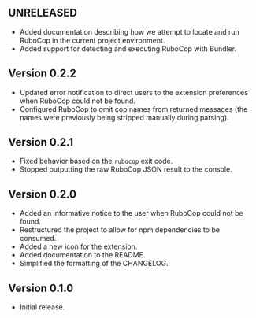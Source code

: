 ## UNRELEASED

- Added documentation describing how we attempt to locate and run RuboCop in
  the current project environment.
- Added support for detecting and executing RuboCop with Bundler.

## Version 0.2.2

- Updated error notification to direct users to the extension preferences when
  RuboCop could not be found.
- Configured RuboCop to omit cop names from returned messages (the names were
  previously being stripped manually during parsing).

## Version 0.2.1

- Fixed behavior based on the `rubocop` exit code.
- Stopped outputting the raw RuboCop JSON result to the console.

## Version 0.2.0

- Added an informative notice to the user when RuboCop could not be found.
- Restructured the project to allow for npm dependencies to be consumed.
- Added a new icon for the extension.
- Added documentation to the README.
- Simplified the formatting of the CHANGELOG.

## Version 0.1.0

- Initial release.
